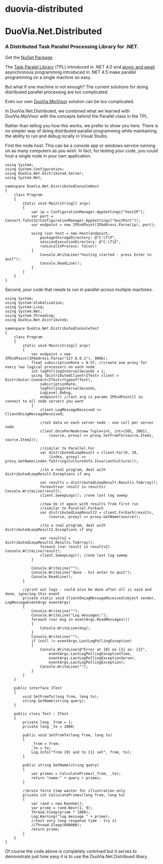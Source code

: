 duovia-distributed
==================

# DuoVia.Net.Distributed

### A Distributed Task Parallel Processing Library for .NET.

Get the [NuGet Package][3]

The [Task Paralel Library][2] (TPL) introduced in .NET 4.0 and [async and await][3] asynchronous programming introduced in .NET 4.5 make parallel programming on a single machine so easy.

But what if one machine is not enough? The current solutions for doing distributed parallel processing are too complicated.

Even our own [DuoVia.MpiVisor][4] solution can be too complicated. 

In DuoVia.Net.Distributed, we combined what we learned with DuoVia.MpiVisor with the concepts behind the Parallel class in the TPL.

Rather than telling you how this works, we prefer to show you here. There is no simpler way of doing distributed parallel programming while maintaining the ability to run and debug locally in Visual Studio.

First the node host. This can be a console app or windows service running on as many computers as you wish. In fact, for testing your code, you could host a single node in your own application.

	using System;
	using System.Configuration;
	using DuoVia.Net.Distributed.Server;
	using System.Net;

	namespace DuoVia.Net.DistributedConsoleHost
	{
		class Program
		{
			static void Main(string[] args)
			{
				var ip = ConfigurationManager.AppSettings["hostIP"];
				var port = Convert.ToInt32(ConfigurationManager.AppSettings["hostPort"]);
				var endpoint = new IPEndPoint(IPAddress.Parse(ip), port);

				using (var host = new Host(endpoint,
					packageStorageDirectory: @"C:\T\P",
					sessionExecutionDirectory: @"C:\T\E",
					runLocalInProcess: false))
				{
					Console.WriteLine("hosting started - press Enter to quit");
					Console.ReadLine();
				}
			}
		}
	}

Second, your code that needs to run in parallel across multiple machines.

	using System;
	using System.Globalization;
	using System.Linq;
	using System.Net;
	using System.Threading;
	using DuoVia.Net.Distributed;

	namespace DuoVia.Net.DistributedConsoleTest
	{
		class Program
		{
			static void Main(string[] args)
			{
				var endpoint = new IPEndPoint(IPAddress.Parse("127.0.0.1"), 9096);
				float subscriptionRate = 0.5f; //create one proxy for every two logical processors on each node
				int logPollingIntervalSeconds = 1;
				using (DistributedClient<ITest> client = Distributor.Connect<ITest>(typeof(Test), 
					subscriptionRate, 
					logPollingIntervalSeconds, 
					LogLevel.Debug, 
					endpoint)) //last arg is params IPEndPoint[] so connect to all node servers you want
				{
					client.LogMessageReceived += ClientOnLogMessageReceived;

					//set data on each server node - one call per server node
					client.OncePerNode(new Tuple<int, int>(501, 3001), 
						(source, proxy) => proxy.SetFromTo(source.Item1, source.Item2));

					//similar to Parallel.For
					var distributedLoopResult = client.For(0, 10, 
						(index, proxy) => proxy.GetName(index.ToString(CultureInfo.InvariantCulture)));
						
					//in a real program, deal with distributedLoopResult.Exceptions if any

					var results = distributedLoopResult.Results.ToArray();
					foreach(var result in results) Console.WriteLine(result);
					client.SweepLogs(); //one last log sweep

					//now do it again with results from first run
					//similar to Parallel.ForEach
					var distributedLoopResult2 = client.ForEach(results, 
						(source, proxy) => proxy.GetName(source));

					//in a real program, deal with distributedLoopResult2.Exceptions if any

					var results2 = distributedLoopResult2.Results.ToArray();
					foreach (var result in results2) Console.WriteLine(result);
					client.SweepLogs(); //one last log sweep
				}

				Console.WriteLine("");
				Console.WriteLine("done - hit enter to quit");
				Console.ReadLine();
			}

			//print out logs - could also be done after all is said and done, ignoring this event
			private static void ClientOnLogMessageReceived(object sender, LogMessageEventArgs eventArgs)
			{
				Console.WriteLine("");
				Console.WriteLine("Log messages:");
				foreach (var msg in eventArgs.ReadMessages())
				{
					Console.WriteLine(msg);    
				}
				Console.WriteLine("");
				if (null != eventArgs.LastLogPollingException)
				{
					Console.WriteLine(@"Error at {0} on {1} as: {2}", 
						eventArgs.LastLogPollingExceptionTime, 
						eventArgs.LastLogPollingExceptionServer, 
						eventArgs.LastLogPollingException);
					Console.WriteLine("");
				}
			}
		}

		public interface ITest
		{
			void SetFromTo(long from, long to);
			string GetName(string query);
		}

		public class Test : ITest
		{
			private long _from = 1;
			private long _to = 1000;

			public void SetFromTo(long from, long to)
			{
				_from = from;
				_to = to;
				Log.Info("from {0} and to {1} set", from, to);
			}

			public string GetName(string query)
			{
				var primes = CalculatePrimes(_from, _to);
				return "name:" + query + primes;
			}

			//brute force time waster for illustration only
			private int CalculatePrimes(long from, long to)
			{
				var rand = new Random();
				var prime = rand.Next(1, 9);
				Thread.Sleep(prime * 1000);
				Log.Warning("log message " + prime);
				//test very long response time - try it
				//Thread.Sleep(600000); 
				return prime;
			}
		}
	}

Of course the code above is completely contrived but it serves to demonstrate just how easy it is to use the DuoVia.Net.Distribued libary.

[1]: http://nuget.org/packages/DuoVia.Net.Distributed/   "NuGet Package"
[2]: http://msdn.microsoft.com/en-us/library/dd460717.aspx   "Task Paralel Library"
[3]: http://msdn.microsoft.com/en-us/library/vstudio/hh191443.aspx    "async and await"
[4]: https://github.com/duovia/duovia-mpivisor    "DuoVia.MpiVisor"

